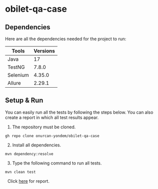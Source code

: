 # obilet-qa-case

## Dependencies

Here are all the dependencies needed for the project to run:


Tools                 |       Versions
-------------         |       -------------
Java                  |         17 
TestNG                |         7.8.0
Selenium              |         4.35.0 
Allure                |         2.29.1 


## Setup & Run

You can easily run all the tests by following the steps below. 
You can also create a report in which all test results appear.

1. The repository must be cloned.
~~~
gh repo clone onurcan-yondem/obilet-qa-case
~~~

2. Install all dependencies.
~~~
mvn dependency:resolve
~~~

3. Type the following command to run all tests.
~~~
mvn clean test
~~~

&nbsp;
Click [here](https://rawcdn.githack.com/onurcan-yondem/obilet-qa-case/be50e6b929f057a8f665f50b03c6fe3a1547713e/allure-report/index.html) for report.
